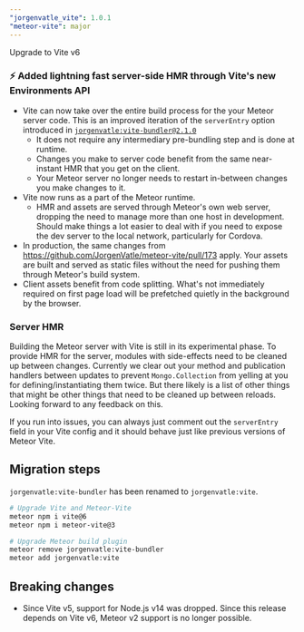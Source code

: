 ```yaml
---
"jorgenvatle_vite": 1.0.1
"meteor-vite": major
---
```


Upgrade to Vite v6

### ⚡ Added lightning fast server-side HMR through Vite's new Environments API

- Vite can now take over the entire build process for the your Meteor server code. This is an improved iteration of the `serverEntry` option introduced in [`jorgenvatle:vite-bundler@2.1.0`](https://github.com/JorgenVatle/meteor-vite/releases/tag/vite-bundler%402.1.2)
    - It does not require any intermediary pre-bundling step and is done at runtime.
    -  Changes you make to server code benefit from the same near-instant HMR that you get on the client.
    - Your Meteor server no longer needs to restart in-between changes you make changes to it.
- Vite now runs as a part of the Meteor runtime.
    - HMR and assets are served through Meteor's own web server, dropping the need to manage more than one host in development. Should make things a lot easier to deal with if you need to expose the dev server to the local network, particularly for Cordova.
- In production, the same changes from https://github.com/JorgenVatle/meteor-vite/pull/173 apply. Your assets are built and served as static files without the need for pushing them through Meteor's build system.
- Client assets benefit from code splitting. What's not immediately required on first page load will be prefetched quietly in the background by the browser.

### Server HMR
Building the Meteor server with Vite is still in its experimental phase. To provide HMR for the server, modules with side-effects need to be cleaned up between changes. Currently we clear out your method and publication handlers between updates to prevent `Mongo.Collection` from yelling at you for defining/instantiating them twice. But there likely is a list of other things that might be other things that need to be cleaned up between reloads. Looking forward to any feedback on this.

If you run into issues, you can always just comment out the `serverEntry` field in your Vite config and it should behave just like previous versions of Meteor Vite.

## Migration steps
`jorgenvatle:vite-bundler` has been renamed to `jorgenvatle:vite`.

```sh
# Upgrade Vite and Meteor-Vite
meteor npm i vite@6
meteor npm i meteor-vite@3

# Upgrade Meteor build plugin
meteor remove jorgenvatle:vite-bundler
meteor add jorgenvatle:vite
```

## Breaking changes
- Since Vite v5, support for Node.js v14 was dropped. Since this release depends on Vite v6, Meteor v2 support is no longer possible.

